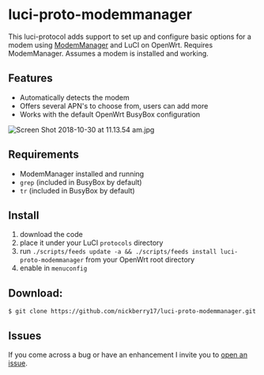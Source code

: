 # luci-proto-modemmanager
This luci-protocol adds support to set up and configure basic options for a modem using [ModemManager](https://gitlab.freedesktop.org/mobile-broadband/mobile-broadband-openwrt) and LuCI on OpenWrt.  Requires ModemManager.  Assumes a modem is installed and working.

## Features
* Automatically detects the modem
* Offers several APN's to choose from, users can add more
* Works with the default OpenWrt BusyBox configuration

![Screen Shot 2018-10-30 at 11.13.54 am.jpg](https://bitbucket.org/repo/Egdr7gE/images/1662368197-Screen%20Shot%202018-10-30%20at%2011.13.54%20am.jpg)


## Requirements
* ModemManager installed and running
* `grep` (included in BusyBox by default)
* `tr` (included in BusyBox by default)

## Install
1. download the code
1. place it under your LuCI `protocols` directory
1. run `./scripts/feeds update -a && ./scripts/feeds install luci-proto-modemmanager` from your OpenWrt root directory
1. enable in `menuconfig`


## Download:
```
$ git clone https://github.com/nickberry17/luci-proto-modemmanager.git
```

## Issues
If you come across a bug or have an enhancement I invite you to [open an issue](https://github.com/nickberry17/luci-proto-modemmanager/issues/new).
